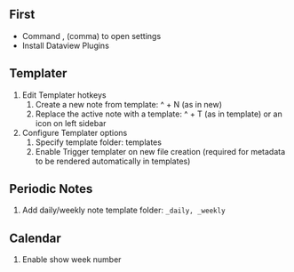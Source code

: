 
## First
- Command , (comma) to open settings
- Install Dataview Plugins


## Templater
1. Edit Templater hotkeys
	1. Create a new note from template: ^ + N (as in new)
	2. Replace the active note with a template: ^ + T (as in template) or an icon on left sidebar
2. Configure Templater options
	1. Specify template folder: templates
	2. Enable Trigger templater on new file creation (required for metadata to be rendered automatically in templates)


## Periodic Notes
1. Add daily/weekly note template folder: `_daily, _weekly`



## Calendar
1. Enable show week number



